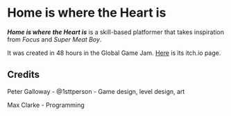 # Home is where the Heart is

*__Home is where the Heart is__* is a skill-based platformer that takes inspiration from _Focus_ and _Super Meat Boy_.

It was created in 48 hours in the Global Game Jam. [Here](https://maxeonyx.itch.io/home-is-where-the-heart-is) is its itch.io page.

## Credits

Peter Galloway - @1sttperson - Game design, level design, art

Max Clarke - Programming
